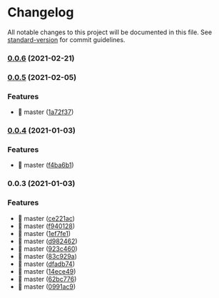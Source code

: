 # Changelog

All notable changes to this project will be documented in this file. See [standard-version](https://github.com/conventional-changelog/standard-version) for commit guidelines.

### [0.0.6](https://github.com/chenjiajing23/good-cli/compare/v0.0.5...v0.0.6) (2021-02-21)

### [0.0.5](https://github.com/chenjiajing23/good-cli/compare/v0.0.4...v0.0.5) (2021-02-05)


### Features

* 🎸 master ([1a72f37](https://github.com/chenjiajing23/good-cli/commit/1a72f37f35f22a28cb77c8cea6db53c32cc69219))

### [0.0.4](https://github.com/chenjiajing23/good-cli/compare/v0.0.3...v0.0.4) (2021-01-03)


### Features

* 🎸 master ([f4ba6b1](https://github.com/chenjiajing23/good-cli/commit/f4ba6b1bfe9c31262d071301c63c56d06ce2b62d))

### 0.0.3 (2021-01-03)


### Features

* 🎸 master ([ce221ac](https://github.com/chenjiajing23/good-cli/commit/ce221acf810b01f413b8189317a47c4f2b03b627))
* 🎸 master ([f940128](https://github.com/chenjiajing23/good-cli/commit/f9401289def9cdad4ada94f5042e68d54e0d2342))
* 🎸 master ([1ef7fe1](https://github.com/chenjiajing23/good-cli/commit/1ef7fe1983ba56f6a46206ac3251143d2603baae))
* 🎸 master ([d982462](https://github.com/chenjiajing23/good-cli/commit/d982462894a30e870179a56abffa9a3e5400a8ba))
* 🎸 master ([923c460](https://github.com/chenjiajing23/good-cli/commit/923c4602108430f15a7568282ab2a97d719e1442))
* 🎸 master ([83c929a](https://github.com/chenjiajing23/good-cli/commit/83c929a68d2f9a12adf6a1d6470a326bcd71f2d9))
* 🎸 master ([dfadb74](https://github.com/chenjiajing23/good-cli/commit/dfadb7476dda27dfd7778b9177f115640437ba70))
* 🎸 master ([14ece49](https://github.com/chenjiajing23/good-cli/commit/14ece49f9a61bfbf409246877af70f834149d5a0))
* 🎸 master ([62bc776](https://github.com/chenjiajing23/good-cli/commit/62bc7766e86bcd5f1af52e48403d09b9b2f0d45e))
* 🎸 master ([0991ac9](https://github.com/chenjiajing23/good-cli/commit/0991ac927bf57fb08271e2c41fa3dcfdaf1694a3))
